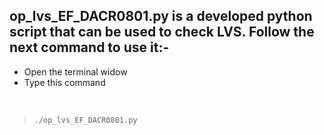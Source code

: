 ## op_lvs_EF_DACR0801.py is a developed python script that can be used to check LVS. Follow the next command to use it:-

* Open the terminal widow
* Type this command
<p>&nbsp;</p>

>`./op_lvs_EF_DACR0801.py`

<p>&nbsp;</p>

